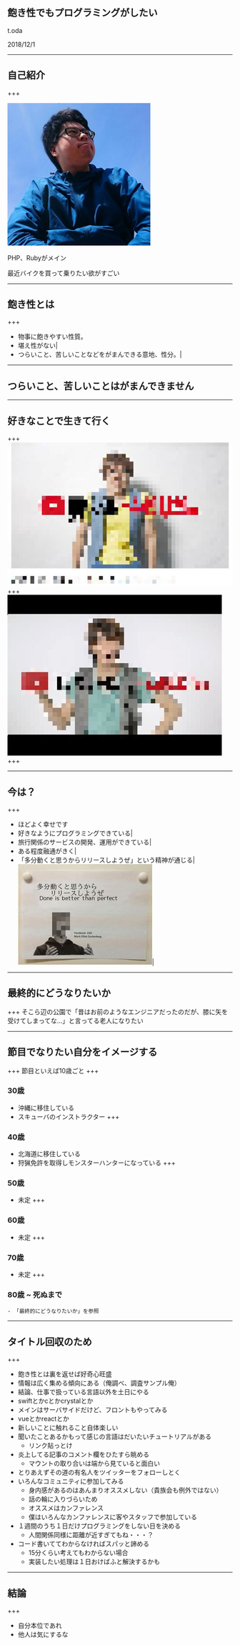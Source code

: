 ## 飽き性でもプログラミングがしたい

t.oda

2018/12/1

---

## 自己紹介
+++

![alt](17191499_1051830214961321_1840081435518371154_n.jpg)

PHP、Rubyがメイン

最近バイクを買って乗りたい欲がすごい

---

## 飽き性とは
+++
- 物事に飽きやすい性質。
- 堪え性がない|
- つらいこと、苦しいことなどをがまんできる意地、性分。|

---

## つらいこと、苦しいことはがまんできません

---

## 好きなことで生きて行く
+++
![alt](yu_money1_censored.jpg)
+++
![alt](hqdefault_censored.jpg)
+++

---

## 今は？
+++
- ほどよく幸せです
- 好きなようにプログラミングできている|
- 旅行関係のサービスの開発、運用ができている|
- ある程度融通がきく|
- 「多分動くと思うからリリースしようぜ」という精神が通じる|
![alt](TYZtQHp_censored.jpg)|

---

## 最終的にどうなりたいか
+++
そこら辺の公園で「昔はお前のようなエンジニアだったのだが、膝に矢を受けてしまってな…」と言ってる老人になりたい

---

## 節目でなりたい自分をイメージする
+++
節目といえば10歳ごと
+++
### 30歳
- 沖縄に移住している
- スキューバのインストラクター
+++
### 40歳
- 北海道に移住している
- 狩猟免許を取得しモンスターハンターになっている
+++
### 50歳
- 未定
+++
### 60歳
- 未定
+++
### 70歳
- 未定
+++
### 80歳 ~ 死ぬまで
    - 「最終的にどうなりたいか」を参照

---

## タイトル回収のため
+++
- 飽き性とは裏を返せば好奇心旺盛
- 情報は広く集める傾向にある（俺調べ、調査サンプル俺）
- 結論、仕事で扱っている言語以外を土日にやる
- swiftとかcとかcrystalとか
- メインはサーバサイドだけど、フロントもやってみる
- vueとかreactとか
- 新しいことに触れること自体楽しい
- 聞いたことあるかもって感じの言語はだいたいチュートリアルがある
  - リンク貼っとけ
- 炎上してる記事のコメント欄をひたすら眺める
  - マウントの取り合いは端から見ていると面白い
- とりあえずその道の有名人をツイッターをフォローしとく
- いろんなコミュニティに参加してみる
  - 身内感があるのはあんまりオススメしない（貴族会も例外ではない）
  - 話の輪に入りづらいため
  - オススメはカンファレンス
  - 僕はいろんなカンファレンスに客やスタッフで参加している
- １週間のうち１日だけプログラミングをしない日を決める
  - 人間関係同様に距離が近すぎてもね・・・？
- コード書いててわからなければスパッと諦める
  - 15分くらい考えてもわからない場合
  - 実装したい処理は１日おけばふと解決するかも

---

## 結論
+++
- 自分本位であれ
- 他人は気にするな




